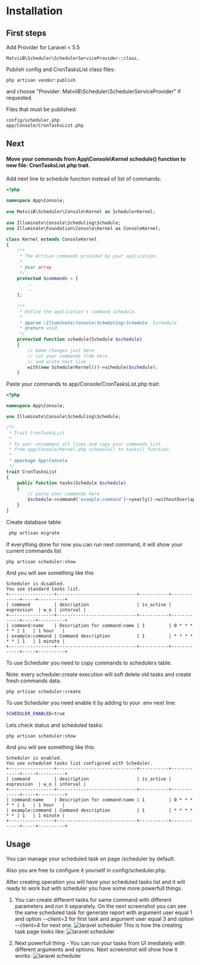 # Installation

## First steps
Add Provider for Laravel < 5.5
```
MatviiB\Scheduler\SchedulerServiceProvider::class,
```
Publish config and CronTasksList class files:
```
php artisan vendor:publish
```
and choose "Provider: MatviiB\Scheduler\SchedulerServiceProvider" if requested.

Files that must be published:
```
config/scheduler.php
app/Console/CronTasksList.php
```
## Next
#### Move your commands from App\Console\Kernel schedule() function to new file: CronTasksList.php trait.

Add next line to schedule function instead of list of commands:

```php
<?php
 
namespace App\Console;
 
use MatviiB\Scheduler\Console\Kernel as SchedulerKernel;
 
use Illuminate\Console\Scheduling\Schedule;
use Illuminate\Foundation\Console\Kernel as ConsoleKernel;
 
class Kernel extends ConsoleKernel
{
    /**
     * The Artisan commands provided by your application.
     *
     * @var array
     */
    protected $commands = [
        ..
        ..
    ];
 
    /**
     * Define the application's command schedule.
     *
     * @param \Illuminate\Console\Scheduling\Schedule  $schedule
     * @return void
     */
    protected function schedule(Schedule $schedule)
    {
        // make changes just here
        // cut your commands from here
        // and write next line
        with(new SchedulerKernel())->schedule($schedule);
    }
```
Paste your commands to app/Console/CronTasksList.php trait:
```php
<?php

namespace App\Console;

use Illuminate\Console\Scheduling\Schedule;

/**
 * Trait CronTasksList
 *
 * To use: uncomment all lines and copy your commands list
 * from app/Console/Kernel.php schedule() to tasks() function.
 *
 * @package App\Console
 */
trait CronTasksList
{
    public function tasks(Schedule $schedule)
    {
        // paste your commands here
        $schedule->command('example:command')->yearly()->withoutOverlapping();
    }
}
```
Create database table:
```sh
 php artisan migrate
 ```
If everything done for now you can run next command, it will show your current commands list
```
php artisan scheduler:show
```
And you will see something like this
```
Scheduler is disabled.
You see standard tasks list.
+-----------------+------------------------------+-----------+-------------+-----+----------+
| command         | description                  | is_active | expression  | w_o | interval |
+-----------------+------------------------------+-----------+-------------+-----+----------+
| command:name    | Description for command:name | 1         | 0 * * * * * | 1   | 1 hour   |
| example:command | Command description          | 1         | * * * * * * | 1   | 1 minute |
+-----------------+------------------------------+-----------+-------------+-----+----------+

```
To use Scheduler you need to copy commands to schedulers table.
 
Note: every scheduler:create execution will soft delete old tasks and create fresh commands data.
```
php artisan scheduler:create
```
To use Scheduler you need enable it by adding to your .env next line:
 ```sh
SCHEDULER_ENABLED=true
```
Lets check status and scheduled tasks:
```
php artisan scheduler:show
```
And you will see something like this:
```
Scheduler is enabled.
You see scheduled tasks list configured with Scheduler.
+-----------------+------------------------------+-----------+-------------+-----+----------+
| command         | description                  | is_active | expression  | w_o | interval |
+-----------------+------------------------------+-----------+-------------+-----+----------+
| command:name    | Description for command:name | 1         | 0 * * * * * | 1   | 1 hour   |
| example:command | Command description          | 1         | * * * * * * | 1   | 1 minute |
+-----------------+------------------------------+-----------+-------------+-----+----------+
```
## Usage
You can manage your scheduled task on page /scheduler by default.

Also you are free to configure it yourself in config/scheduler.php.

After creating operation you will have your scheduled tasks list and it will ready to work but with scheduler you have some more powerfull things.

1. You can create different tasks for same command with different parameters and run it separately.
On the next screenshot you can see the same scheduled task for generate report with argument user equal 1 and option --client=2 for first task and argument user equal 3 and option --client=4 for next one.
![laravel scheduler](https://gitlab.com/MatviiB/assets/raw/master/y3Sxuz5dTEWmZS4pLsBuIQ.png)
This is how the creating task page looks like:
![laravel scheduler](https://gitlab.com/MatviiB/assets/raw/master/CzMUlry8Qcq3pr8WvZ-Opw.png)

2. Next powerfull thing - You can run your tasks from UI imediately with different arguments and options. Next screenshot will show how it works:
![laravel scheduler](https://gitlab.com/MatviiB/assets/raw/master/dDiOSy3hSxKAOASqiFxFIA.png)
